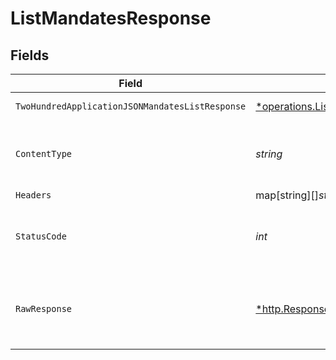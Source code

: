 # ListMandatesResponse


## Fields

| Field                                                                                                       | Type                                                                                                        | Required                                                                                                    | Description                                                                                                 |
| ----------------------------------------------------------------------------------------------------------- | ----------------------------------------------------------------------------------------------------------- | ----------------------------------------------------------------------------------------------------------- | ----------------------------------------------------------------------------------------------------------- |
| `TwoHundredApplicationJSONMandatesListResponse`                                                             | [*operations.ListMandatesMandatesListResponse](../../models/operations/listmandatesmandateslistresponse.md) | :heavy_minus_sign:                                                                                          | Mandates list                                                                                               |
| `ContentType`                                                                                               | *string*                                                                                                    | :heavy_check_mark:                                                                                          | HTTP response content type for this operation                                                               |
| `Headers`                                                                                                   | map[string][]*string*                                                                                       | :heavy_minus_sign:                                                                                          | N/A                                                                                                         |
| `StatusCode`                                                                                                | *int*                                                                                                       | :heavy_check_mark:                                                                                          | HTTP response status code for this operation                                                                |
| `RawResponse`                                                                                               | [*http.Response](https://pkg.go.dev/net/http#Response)                                                      | :heavy_minus_sign:                                                                                          | Raw HTTP response; suitable for custom response parsing                                                     |